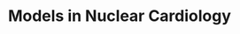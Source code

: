 ---
layout: page
title: Models in Nuclear Cardiology
description: with background image
img: assets/img/minc.png
importance: 1
category: work
related_publications: true
---